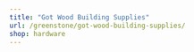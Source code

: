 ```yaml
---
title: "Got Wood Building Supplies"
url: /greenstone/got-wood-building-supplies/
shop: hardware
---
```

